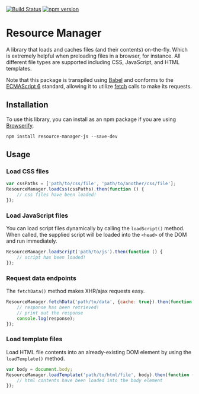[![Build Status](https://travis-ci.org/mkay581/resource-manager.svg?branch=master)](https://travis-ci.org/mkay581/resource-manager-js)
[![npm version](https://badge.fury.io/js/resource-manager.svg)](https://badge.fury.io/js/resource-manager-js)

# Resource Manager

A library that loads and caches files (and their contents) on-the-fly. Which is extremely helpful when preloading files
in a browser, for instance. All different file types are supported including CSS, JavaScript, and HTML templates.

Note that this package is transpiled using [Babel](https://github.com/babel/babel) and conforms to the [ECMAScript 6](http://es6-features.org/)
standard, allowing it to utilize [fetch](https://fetch.spec.whatwg.org/) calls to make its requests.

## Installation
 
To use this library, you can install as an npm package if you are using [Browserify](http://browserify.org/).

```
npm install resource-manager-js --save-dev
```


## Usage

### Load CSS files

```javascript
var cssPaths = ['path/to/css/file', 'path/to/another/css/file'];
ResourceManager.loadCss(cssPaths).then(function () {
    // css files have been loaded!
});
```

### Load JavaScript files

You can load script files dynamically by calling the `loadScript()` method. When called, the supplied script
will be loaded into the `<head>` of the DOM and run immediately.

```javascript
ResourceManager.loadScript('path/to/js').then(function () {
    // script has been loaded!
});
```

### Request data endpoints

The `fetchData()` method makes XHR/ajax requests easy.

```javascript
ResourceManager.fetchData('path/to/data', {cache: true}).then(function (response) {
    // response has been retrieved!
    // print out the response
    console.log(response);
});
```


### Load template files

Load HTML file contents into an already-existing DOM element by using the `loadTemplate()` method.


```javascript
var body = document.body;
ResourceManager.loadTemplate('path/to/html/file', body).then(function () {
    // html contents have been loaded into the body element
});
```

